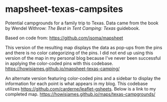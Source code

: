 # mapsheet-texas-campsites
Potential campgrounds for a family trip to Texas. Data came from the book by Wendel Withrow: *The Best in Tent Camping: Texas* guidebook.

Based on code from:
https://github.com/jsoma/mapsheet

This version of the resulting map displays the data as pop-ups from the pins and there is no color categorizing of the pins. I did not end up using this version of the map in my personal blog because I've never been successful in applying the color-coded pins with this codebase.
https://howisjames.github.io/mapsheet-texas-camping/

An alternate version featuring color-coded pins and a sidebar to display the information for each point is what appears in my blog. This codebase utilizes https://github.com/carderne/leaflet-gsheets. Below is a link to my completed map.
https://howisjames.github.io/maps/texas-campgrounds/
